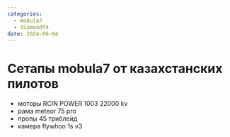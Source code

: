 ```yaml
---
categories:
  - mobula7
  - diamondf4
date: 2024-06-04
---
```

# Сетапы mobula7 от казахстанских пилотов

* моторы RCIN POWER 1003 22000 kv
* рама meteor 75 pro
* пропы 45 триблейд
* камера flywhoo 1s v3
